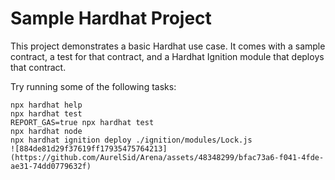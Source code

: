 # Sample Hardhat Project

This project demonstrates a basic Hardhat use case. It comes with a sample contract, a test for that contract, and a Hardhat Ignition module that deploys that contract.

Try running some of the following tasks:

```shell
npx hardhat help
npx hardhat test
REPORT_GAS=true npx hardhat test
npx hardhat node
npx hardhat ignition deploy ./ignition/modules/Lock.js
![884de81d29f37619ff17935475764213](https://github.com/AurelSid/Arena/assets/48348299/bfac73a6-f041-4fde-ae31-74dd0779632f)


